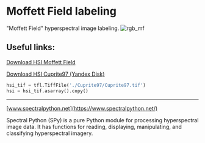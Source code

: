 # Moffett Field labeling
"Moffett Field" hyperspectral image labeling.
![rgb_mf](https://user-images.githubusercontent.com/32631025/130922046-b5047a45-c37f-43c6-bbb0-5baf80286ff3.png)

## Useful links:
[Download HSI Moffett Field](https://drive.google.com/file/d/1xbTM2D-HpMVYf1BUtXefKqqokfEVz9OA/view?usp=sharing)

[Download HSI Cuprite97 (Yandex Disk)](https://disk.yandex.ru/d/YIMepFJvW0TBnw)
```python
hsi_tif = tfl.TiffFile('./Cuprite97/Cuprite97.tif')
hsi = hsi_tif.asarray().copy()
```
___
[www.spectralpython.net](https://www.spectralpython.net/)

Spectral Python (SPy) is a pure Python module for processing hyperspectral image data. It has functions for reading, displaying, manipulating, and classifying hyperspectral imagery.
